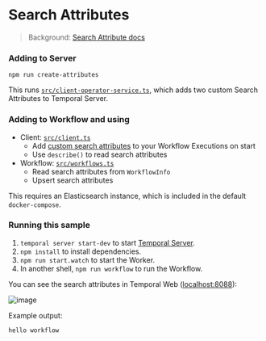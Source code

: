 # Search Attributes

> Background: [Search Attribute docs](https://docs.temporal.io/dev-guide/typescript/observability#visibility)

### Adding to Server

```
npm run create-attributes
```

This runs [`src/client-operator-service.ts`](./src/client-operator-service.ts), which adds two custom Search Attributes to Temporal Server.

### Adding to Workflow and using

- Client: [`src/client.ts`](./src/client.ts)
  - Add [custom search attributes](https://docs.temporal.io/dev-guide/typescript/observability#custom-search-attributes) to your Workflow Executions on start
  - Use `describe()` to read search attributes
- Workflow: [`src/workflows.ts`](./src/workflows.ts)
  - Read search attributes from `WorkflowInfo`
  - Upsert search attributes

This requires an Elasticsearch instance, which is included in the default `docker-compose`.

### Running this sample

1. `temporal server start-dev` to start [Temporal Server](https://github.com/temporalio/cli/#installation).
1. `npm install` to install dependencies.
1. `npm run start.watch` to start the Worker.
1. In another shell, `npm run workflow` to run the Workflow.

You can see the search attributes in Temporal Web ([localhost:8088](http://localhost:8088)):

![image](https://user-images.githubusercontent.com/6764957/139664903-9fc3a3a9-7e02-4184-9d19-7de15c9e52d7.png)

Example output:

```
hello workflow
```
